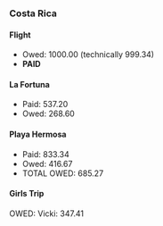 ### Costa Rica

#### Flight

*   Owed: 1000.00 (technically 999.34)
*   **PAID**

#### La Fortuna

*   Paid: 537.20
*   Owed: 268.60

#### Playa Hermosa

*   Paid: 833.34
*   Owed: 416.67
*   TOTAL OWED: 685.27

#### Girls Trip

OWED: Vicki: 347.41